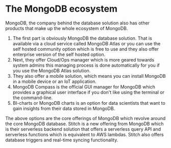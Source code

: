 # The MongoDB ecosystem
MongoDB, the company behind the database solution also has other products that make up the whole ecosystem of MongoDB.

1. The first part is obviously MongoDB the database solution. That is available via a cloud service called MongoDB Atlas or you can use the self hosted community option which is free to use and they also offer enterprise version of the self hosted option.
2. Next, they offer Cloud/Ops manager which is more geared towards system admins this managing process is done automatically for you if you use the MongoDB Atlas solution.
3. They also offer a mobile solution, which means you can install MongoDB in a mobile device or an IoT application.
4. MongoDB Compass is the official GUI manager for MongoDB which provides a graphical user interface if you don't like using the terminal or the command-line.
5. BI-charts or MongoDB charts is an option for data scientists that want to gain insights from their data stored in MongoDB.

The above options are the core offerings of MongoDB which revolve around the core MongoDB database. Stitch is a new offering from MongoDB which is their serverless backend solution that offers a serverless query API and serverless functions which is equivalent to AWS lambdas. Stitch also offers database triggers and real-time syncing functionality.